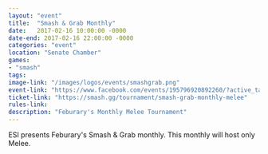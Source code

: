 ```yaml
---
layout: "event"
title:  "Smash & Grab Monthly"
date:   2017-02-16 10:00:00 -0000
date-end: 2017-02-16 22:00:00 -0000
categories: "event"
location: "Senate Chamber"
games:
- "smash"
tags:
image-link: "/images/logos/events/smashgrab.png"
event-link: "https://www.facebook.com/events/195796920892260/?active_tab=about"
ticket-link: "https://smash.gg/tournament/smash-grab-monthly-melee"
rules-link: 
description: "Feburary's Monthly Melee Tournament"
---
```


ESI presents Feburary's Smash & Grab monthly.  This monthly will host only Melee.